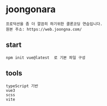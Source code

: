 # joongonara

```
프로덕션을 좀 더 깔끔히 하기위한 클론코딩 연습입니다.
원본 주소: https://web.joongna.com/
```

## start

```
npm init vue@latest  로 기본 파일 구성
```

## tools

```
typeScript 기반
vue3
scss
vite
```
